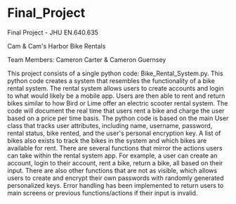 # Final_Project

Final Project - JHU EN.640.635

Cam & Cam's Harbor Bike Rentals

Team Members: Cameron Carter & Cameron Guernsey

This project consists of a single python code: Bike_Rental_System.py.
This python code creates a system that resembles the functionality of a bike rental system.
The rental system allows users to create accounts and login to what would likely be a mobile app.
Users are then able to rent and return bikes similar to how Bird or Lime offer an electric scooter rental system.
The code will document the real time that users rent a bike and charge the user based on a price per time basis.
The python code is based on the main User class that tracks user attributes, including name, username, password, rental status, bike rented, and the user's personal encryption key.
A list of bikes also exists to track the bikes in the system and which bikes are available for rent.
There are several functions that mirror the actions users can take within the rental system app.
For example, a user can create an account, login to their account, rent a bike, return a bike, all based on their input.
There are also other functions that are not as visible, which allows users to create and encrypt their own passwords with randomly generated personalized keys.
Error handling has been implemented to return users to main screens or previous functions/actions if their input is invalid.
